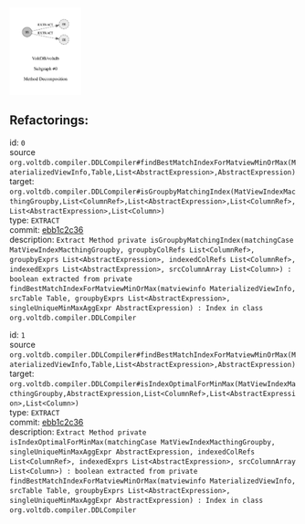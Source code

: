 <img src=subgraph_atomic_0.svg width=25%>

## Refactorings:

id: `0`\
source `org.voltdb.compiler.DDLCompiler#findBestMatchIndexForMatviewMinOrMax(MaterializedViewInfo,Table,List<AbstractExpression>,AbstractExpression)`\
target: `org.voltdb.compiler.DDLCompiler#isGroupbyMatchingIndex(MatViewIndexMacthingGroupby,List<ColumnRef>,List<AbstractExpression>,List<ColumnRef>,List<AbstractExpression>,List<Column>)`\
type: `EXTRACT`\
commit: [ebb1c2c36](https://github.com/VoltDB/voltdb/commit/ebb1c2c364e888d4a0f47abe691cb2bad4eb4e75)\
description: `Extract Method private isGroupbyMatchingIndex(matchingCase MatViewIndexMacthingGroupby, groupbyColRefs List<ColumnRef>, groupbyExprs List<AbstractExpression>, indexedColRefs List<ColumnRef>, indexedExprs List<AbstractExpression>, srcColumnArray List<Column>) : boolean extracted from private findBestMatchIndexForMatviewMinOrMax(matviewinfo MaterializedViewInfo, srcTable Table, groupbyExprs List<AbstractExpression>, singleUniqueMinMaxAggExpr AbstractExpression) : Index in class org.voltdb.compiler.DDLCompiler`

id: `1`\
source `org.voltdb.compiler.DDLCompiler#findBestMatchIndexForMatviewMinOrMax(MaterializedViewInfo,Table,List<AbstractExpression>,AbstractExpression)`\
target: `org.voltdb.compiler.DDLCompiler#isIndexOptimalForMinMax(MatViewIndexMacthingGroupby,AbstractExpression,List<ColumnRef>,List<AbstractExpression>,List<Column>)`\
type: `EXTRACT`\
commit: [ebb1c2c36](https://github.com/VoltDB/voltdb/commit/ebb1c2c364e888d4a0f47abe691cb2bad4eb4e75)\
description: `Extract Method private isIndexOptimalForMinMax(matchingCase MatViewIndexMacthingGroupby, singleUniqueMinMaxAggExpr AbstractExpression, indexedColRefs List<ColumnRef>, indexedExprs List<AbstractExpression>, srcColumnArray List<Column>) : boolean extracted from private findBestMatchIndexForMatviewMinOrMax(matviewinfo MaterializedViewInfo, srcTable Table, groupbyExprs List<AbstractExpression>, singleUniqueMinMaxAggExpr AbstractExpression) : Index in class org.voltdb.compiler.DDLCompiler`

